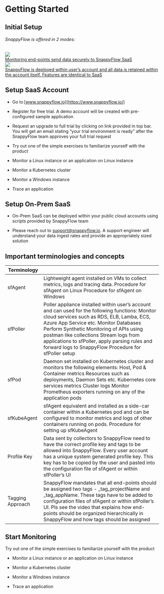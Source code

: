 # Getting Started
## Initial Setup
######  SnappyFlow is offered in 2 modes: 


<!-- <ul class="icon_list lang">
<li><a href="#header0"><img src="images/saas.png" /> <div>Monitoring end-points send data securely to SnappyFlow SaaS</div></a></li>
<li><a href="#header1"><img src="images/onpremsaas.png"/> <div>SnappyFlow is deployed within user’s account and all data is retained within the account itself. Features are identical to SaaS</div></a></li>
</ul>   -->
<div class="panel_container row">
   <div class="innerText"> 
   <a href="#setup-saas-account">
        <img src="/img/saas.png" /> 
        <div>Monitoring end-points send data securely to SnappyFlow SaaS</div>
        </a>
   </div>
  <div class="innerText"> 
  <a href="#setup-on-prem-saas">
    <img src="/img/onpremsaas.png"/> 
    <div>SnappyFlow is deployed within user’s account and all data is retained within the account itself. Features are identical to SaaS</div>
    </a>
  </div> 
</div>

##  Setup SaaS Account 

- Go to [www.snappyflow.io](https://www.snappyflow.io/) 
- Register for free trial. A demo account will be created with pre-configured sample application 

- Request an upgrade to full trial by clicking on link provided in top bar. You will get an  email stating “your trial environment is ready” after the SnappyFlow  team approves your full trial request 
- Try out one of the simple exercises to familiarize yourself with the product 

- Monitor a Linux instance or an application on Linux instance 
- Monitor a Kubernetes cluster 
- Monitor a Windows instance 

- Trace an application 

##  Setup On-Prem SaaS 

-  On-Prem SaaS can be deployed within your public cloud accounts using scripts provided by SnappyFlow team 

- Please reach out to [support@snappyflow.io](mailto:support@snappyflow.io). A support engineer will understand your data ingest rates and provide an appropriately sized solution 

##  Important terminologies and concepts 

 

| Terminology      |                                                              |
| ---------------- | ------------------------------------------------------------ |
| sfAgent          | Lightweight agent installed on VMs to collect metrics, logs and tracing data.  Procedure for sfAgent on Linux  Procedure for sfAgent on Windows |
| sfPoller         | Poller appliance installed within user’s account and can used for the following functions: Monitor cloud services such as RDS, ELB, Lamba, ECS, Azure App Service etc. Monitor Databases Perform Synthetic Monitoring of APIs using postman like collections Stream logs from applications to sfPoller, apply parsing rules and forward logs to SnappyFlow Procedure for sfPoller setup |
| sfPod            | Daemon set installed on Kubernetes cluster and monitors the following elements: Host, Pod & Container metrics Resources such as deployments, Daemon Sets etc. Kubernetes core services metrics Cluster logs Monitor Prometheus exporters running on any of the application pods |
| sfKubeAgent      | sfAgent equivalent and installed as a side-car container within a Kubernetes  pod and can be configured to monitor metrics and logs of other  containers running on pods. Procedure for setting up sfKubeAgent |
| Profile Key      | Data sent by collectors to SnappyFlow need to have the correct profile key and tags to be allowed into SnappyFlow. Every user account has a unique system generated profile key. This key has to be copied by the user and pasted into the configuration file of sfAgent or within sfPoller’s UI |
| Tagging Approach | SnappyFlow mandates that all end-points should be assigned two tags - _tag_projectName and _tag_appName. These tags have to be added to configuration files of sfAgent or within sfPoller’s UI.  Pls see the video that explains how end-points should be organized hierarchically in SnappyFlow and how tags should be assigned |

## Start Monitoring

Try out one of the simple exercises to familiarize yourself with the product 

- Monitor a Linux instance or an application on Linux instance 

- Monitor a Kubernetes cluster 
- Monitor a Windows instance 
- Trace an application 

 

 

 

 

 

 

 

 

 